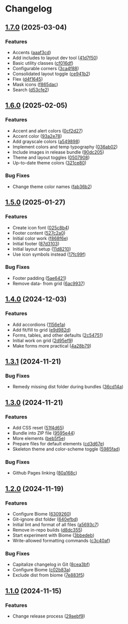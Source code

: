 # Changelog

## [1.7.0](https://github.com/Office-of-Digital-Services/California-Design-System/compare/v1.6.0...v1.7.0) (2025-03-04)


### Features

* Accents ([aaaf3cd](https://github.com/Office-of-Digital-Services/California-Design-System/commit/aaaf3cd4afc53bcc30bdde4ad1de7318b2b3036d))
* Add includes to layout dev tool ([41d7f50](https://github.com/Office-of-Digital-Services/California-Design-System/commit/41d7f50b5943657fab5c794285db1b53a6b8af82))
* Basic utility classes ([cf016df](https://github.com/Office-of-Digital-Services/California-Design-System/commit/cf016df09523227557bbd32d6a730c6e41006648))
* Configurable corners ([3ca4f88](https://github.com/Office-of-Digital-Services/California-Design-System/commit/3ca4f88f4f595bb8c2360bb2205da6f7f9b943ed))
* Consolidated layout toggle ([ce941b2](https://github.com/Office-of-Digital-Services/California-Design-System/commit/ce941b2af0c063c309fb5fe1befa6e5e37d2b42e))
* Flex ([d4f1645](https://github.com/Office-of-Digital-Services/California-Design-System/commit/d4f1645c03325e82584ee83449b2e6ea95c90f4c))
* Mask icons ([f865dac](https://github.com/Office-of-Digital-Services/California-Design-System/commit/f865dac4b91bffeba882cc45e03ea41841c2cedb))
* Search ([d53cfe2](https://github.com/Office-of-Digital-Services/California-Design-System/commit/d53cfe200245ac7435aba31a54f1e7ddaf9eb566))

## [1.6.0](https://github.com/Office-of-Digital-Services/California-Design-System/compare/v1.5.0...v1.6.0) (2025-02-05)


### Features

* Accent and alert colors ([0cf2d27](https://github.com/Office-of-Digital-Services/California-Design-System/commit/0cf2d27067bb71c169d079e768362e6be7c35014))
* Accent color ([93a2e78](https://github.com/Office-of-Digital-Services/California-Design-System/commit/93a2e78ac00ca9618e343dd7ac6d0343200a295b))
* Add grayscale colors ([a549898](https://github.com/Office-of-Digital-Services/California-Design-System/commit/a549898ed149c533fa82908f7aebb926719fdf75))
* Implement colors and temp typography ([036ab02](https://github.com/Office-of-Digital-Services/California-Design-System/commit/036ab02f37496187fef6c85c7142f4433812fba9))
* Include images in release bundle ([90dc205](https://github.com/Office-of-Digital-Services/California-Design-System/commit/90dc20532595bae4f9645259558bf1e36a0e8f6b))
* Theme and layout toggles ([0507908](https://github.com/Office-of-Digital-Services/California-Design-System/commit/05079086f46bfe85a0542fa1db5855651f3fa85e))
* Up-to-date theme colors ([321ce80](https://github.com/Office-of-Digital-Services/California-Design-System/commit/321ce8083fba8fcb2eb57ecac08395da1d9c8df0))


### Bug Fixes

* Change theme color names ([fab36b2](https://github.com/Office-of-Digital-Services/California-Design-System/commit/fab36b2a3aae2bc20c2540ba536d877ca8aacf39))

## [1.5.0](https://github.com/Office-of-Digital-Services/California-Design-System/compare/v1.4.0...v1.5.0) (2025-01-27)


### Features

* Create icon font ([025c8b4](https://github.com/Office-of-Digital-Services/California-Design-System/commit/025c8b401976dd4c1eecb481ebbd444df5eb2f3c))
* Footer content ([527c2a0](https://github.com/Office-of-Digital-Services/California-Design-System/commit/527c2a096324dcf7abb05b637ab2ad9269756a02))
* Initial color work ([f868f6e](https://github.com/Office-of-Digital-Services/California-Design-System/commit/f868f6ee3770267d2d025e1f0f3d267339098ae0))
* Initial footer ([87d3103](https://github.com/Office-of-Digital-Services/California-Design-System/commit/87d3103fff02d614acf1a6ea1e80b95c32a54c6e))
* Initial layout setup ([11d8210](https://github.com/Office-of-Digital-Services/California-Design-System/commit/11d821093ca4af6d06a89adbb449232a1e8d2633))
* Use icon symbols instead ([17fc99f](https://github.com/Office-of-Digital-Services/California-Design-System/commit/17fc99f657eea388a53fffbaaebd69ce0316040d))


### Bug Fixes

* Footer padding ([5ae6421](https://github.com/Office-of-Digital-Services/California-Design-System/commit/5ae642137d6a0f8a11a9f0b122b90cb38f09fec2))
* Remove data- from grid ([6ac9937](https://github.com/Office-of-Digital-Services/California-Design-System/commit/6ac99378e40c56d758c11c827b86c20500bd19af))

## [1.4.0](https://github.com/Office-of-Digital-Services/California-Design-System/compare/v1.3.1...v1.4.0) (2024-12-03)


### Features

* Add accordions ([1156e1a](https://github.com/Office-of-Digital-Services/California-Design-System/commit/1156e1a21404044bba003855456e8daac29607d2))
* Add fit/fill to grid ([e9d982d](https://github.com/Office-of-Digital-Services/California-Design-System/commit/e9d982d6753237df322f34e25ad198011eb4c44c))
* Forms, tables, and other defaults ([2c54751](https://github.com/Office-of-Digital-Services/California-Design-System/commit/2c54751d6d910ecbd1ee3050e19805b5c7ade97e))
* Initial work on grid ([2d95ef9](https://github.com/Office-of-Digital-Services/California-Design-System/commit/2d95ef9b9855579dbb026e0ae1a59f9579eb775c))
* Make forms more practical ([4a28b79](https://github.com/Office-of-Digital-Services/California-Design-System/commit/4a28b79bcb1c7b801288b108d06b3fdeec532cb6))

## [1.3.1](https://github.com/Office-of-Digital-Services/California-Design-System/compare/v1.3.0...v1.3.1) (2024-11-21)


### Bug Fixes

* Remedy missing dist folder during bundles ([36cd14a](https://github.com/Office-of-Digital-Services/California-Design-System/commit/36cd14a7323f42dcc1ef2b1b2efa032c8927dedb))

## [1.3.0](https://github.com/Office-of-Digital-Services/California-Design-System/compare/v1.2.0...v1.3.0) (2024-11-21)


### Features

* Add CSS reset ([51f4d65](https://github.com/Office-of-Digital-Services/California-Design-System/commit/51f4d659b1430d33e5ee2ae8884bbb3ad74cc92f))
* Bundle into ZIP file ([9595e44](https://github.com/Office-of-Digital-Services/California-Design-System/commit/9595e44cb819bdd1c39b5e1ec5fd7603a23f0bf6))
* More elements ([beb5f5e](https://github.com/Office-of-Digital-Services/California-Design-System/commit/beb5f5ea6a8e8e9b32e90022cc4906d4ceadbee3))
* Prepare files for default elements ([cd3d67e](https://github.com/Office-of-Digital-Services/California-Design-System/commit/cd3d67ede331a5f1346a9e12aab7b4d27da3a540))
* Skeleton theme and color-scheme toggle ([5985fad](https://github.com/Office-of-Digital-Services/California-Design-System/commit/5985fadf9b5c2b7d75af5388d9ce87a4eb3c1d79))


### Bug Fixes

* Github Pages linking ([80a168c](https://github.com/Office-of-Digital-Services/California-Design-System/commit/80a168c8bd510619427f8a08a4d443da9034e14c))

## [1.2.0](https://github.com/Office-of-Digital-Services/California-Design-System/compare/v1.1.0...v1.2.0) (2024-11-19)


### Features

* Configure Biome ([6309260](https://github.com/Office-of-Digital-Services/California-Design-System/commit/63092608711cd35992620a8acaa455f6395064bc))
* Git-ignore dist folder ([640efbd](https://github.com/Office-of-Digital-Services/California-Design-System/commit/640efbda96d2a78c983e5c5ab93a3bb224543fd6))
* Initial lint and format of all files ([a5693c7](https://github.com/Office-of-Digital-Services/California-Design-System/commit/a5693c7ce847eb940b5c996cc8001edb095e6e6d))
* Remove in-repo builds ([d8dc355](https://github.com/Office-of-Digital-Services/California-Design-System/commit/d8dc355c411aac3310938037b4e521c543ca6f67))
* Start experiment with Biome ([3bbedeb](https://github.com/Office-of-Digital-Services/California-Design-System/commit/3bbedeb42928951b91f5f3d63290e778773e0e0c))
* Write-allowed formatting commands ([c3c40af](https://github.com/Office-of-Digital-Services/California-Design-System/commit/c3c40af4596acb4db20c31de774f3d9febc2c088))


### Bug Fixes

* Capitalize changelog in Git ([8cea3bf](https://github.com/Office-of-Digital-Services/California-Design-System/commit/8cea3bf224a6a0aee708f941d42fe2b85bbd2c93))
* Configure Biome ([c02b83a](https://github.com/Office-of-Digital-Services/California-Design-System/commit/c02b83a284d0b61846c3799188c3aa60179168c9))
* Exclude dist from biome ([7e883f5](https://github.com/Office-of-Digital-Services/California-Design-System/commit/7e883f565f2e4d4260e08272ac1e2a9199a7d218))

## [1.1.0](https://github.com/Office-of-Digital-Services/California-Design-System/compare/v1.0.5...v1.1.0) (2024-11-15)


### Features

* Change release process ([29aebf9](https://github.com/Office-of-Digital-Services/California-Design-System/commit/29aebf9984fe64d53f7e67e439c900e7533dc5c3))
